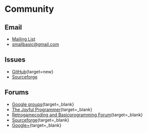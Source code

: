 # Community

## Email
- [Mailing List](https://sourceforge.net/projects/smallbasic/lists/smallbasic-public)
- [smallbasic@gmail.com](mailto:smallbasic@gmail.com)

## Issues
- [GitHub](https://github.com/smallbasic/SmallBASIC/issues){target=new}
- [Sourceforge](https://sourceforge.net/p/smallbasic/_list/tickets?source=navbar)

## Forums
- [Google groups](https://groups.google.com/forum/#!forum/sbasic){target=_blank}
- [The Joyful Programmer](http://thejoyfulprogrammer.com/qb64/forum/forumdisplay.php?fid=485&rndtime=1502602434764827061){target=_blank}
- [Retrogamecoding and Basicprogramming Forum](http://retrogamecoding.org/board/){target=_blank}
- [Sourceforge](https://sourceforge.net/p/smallbasic/forum){target=_blank}
- [Google+](https://plus.google.com/communities/108008143866282026044){target=_blank}

